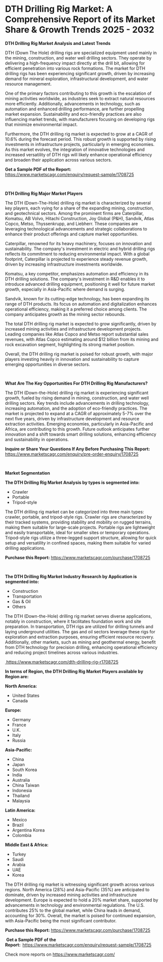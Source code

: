 <p><h1>DTH Drilling Rig Market: A Comprehensive Report of its Market Share & Growth Trends 2025 - 2032</h1></p><p><strong>DTH Drilling Rig Market Analysis and Latest Trends</strong></p>
<p><p>DTH (Down The Hole) drilling rigs are specialized equipment used mainly in the mining, construction, and water well drilling sectors. They operate by delivering a high-frequency impact directly at the drill bit, allowing for efficient penetration into various rock formations. The market for DTH drilling rigs has been experiencing significant growth, driven by increasing demand for mineral exploration, infrastructural development, and water resource management.</p><p>One of the primary factors contributing to this growth is the escalation of mining activities worldwide, as industries seek to extract natural resources more efficiently. Additionally, advancements in technology, such as automation and enhanced drilling performance, are further propelling market expansion. Sustainability and eco-friendly practices are also influencing market trends, with manufacturers focusing on developing rigs that minimize environmental impact.</p><p>Furthermore, the DTH drilling rig market is expected to grow at a CAGR of 10.6% during the forecast period. This robust growth is supported by rising investments in infrastructure projects, particularly in emerging economies. As this market evolves, the integration of innovative technologies and increased versatility of DTH rigs will likely enhance operational efficiency and broaden their application across various sectors.</p></p>
<p><strong>Get a Sample PDF of the Report:&nbsp;</strong> <a href="https://www.marketscagr.com/enquiry/request-sample/1708725?utm_campaign=2475&utm_medium=2&utm_source=Github&utm_content=ia&utm_term=08042025&utm_id=dth-drilling-rig">https://www.marketscagr.com/enquiry/request-sample/1708725</a></p>
<p>&nbsp;</p>
<p><strong>DTH Drilling Rig Major Market Players</strong></p>
<p><p>The DTH (Down-The-Hole) drilling rig market is characterized by several key players, each vying for a share of the expanding mining, construction, and geotechnical sectors. Among the prominent firms are Caterpillar, Komatsu, AB Volvo, Hitachi Construction, Joy Global (P&H), Sandvik, Atlas Copco, Metso, Thyssenkrupp, and Liebherr. These companies are leveraging technological advancements and strategic collaborations to enhance their product offerings and capture market opportunities.</p><p>Caterpillar, renowned for its heavy machinery, focuses on innovation and sustainability. The company's investment in electric and hybrid drilling rigs reflects its commitment to reducing environmental impact. With a global footprint, Caterpillar is projected to experience steady revenue growth, driven by increasing infrastructure investments worldwide.</p><p>Komatsu, a key competitor, emphasizes automation and efficiency in its DTH drilling solutions. The company's investment in R&D enables it to introduce advanced drilling equipment, positioning it well for future market growth, especially in Asia-Pacific where demand is surging.</p><p>Sandvik, known for its cutting-edge technology, has been expanding its range of DTH products. Its focus on automation and digitalization enhances operational efficiency, making it a preferred choice among clients. The company anticipates growth as the mining sector rebounds.</p><p>The total DTH drilling rig market is expected to grow significantly, driven by increased mining activities and infrastructure development projects. Leading companies like Atlas Copco and Metso report substantial sales revenues, with Atlas Copco estimating around $12 billion from its mining and rock excavation segment, highlighting its strong market position.</p><p>Overall, the DTH drilling rig market is poised for robust growth, with major players investing heavily in innovation and sustainability to capture emerging opportunities in diverse sectors.</p></p>
<p>&nbsp;</p>
<p><strong>What Are The Key Opportunities For DTH Drilling Rig Manufacturers?</strong></p>
<p><p>The DTH (Down-the-Hole) drilling rig market is experiencing significant growth, fueled by rising demand in mining, construction, and water well drilling sectors. Key trends include advancements in drilling technology, increasing automation, and the adoption of eco-friendly practices. The market is projected to expand at a CAGR of approximately 5-7% over the next five years, driven by infrastructure development and resource extraction activities. Emerging economies, particularly in Asia-Pacific and Africa, are contributing to this growth. Future outlook anticipates further innovation and a shift towards smart drilling solutions, enhancing efficiency and sustainability in operations.</p></p>
<p><strong>Inquire or Share Your Questions If Any Before Purchasing This Report:</strong> <a href="https://www.marketscagr.com/enquiry/pre-order-enquiry/1708725?utm_campaign=2475&utm_medium=2&utm_source=Github&utm_content=ia&utm_term=08042025&utm_id=dth-drilling-rig">https://www.marketscagr.com/enquiry/pre-order-enquiry/1708725</a></p>
<p>&nbsp;</p>
<p><strong>Market Segmentation</strong></p>
<p><strong>The DTH Drilling Rig Market Analysis by types is segmented into:</strong></p>
<p><ul><li>Crawler</li><li>Portable</li><li>Tripod-style</li></ul></p>
<p><p>The DTH drilling rig market can be categorized into three main types: crawler, portable, and tripod-style rigs. Crawler rigs are characterized by their tracked systems, providing stability and mobility on rugged terrains, making them suitable for large-scale projects. Portable rigs are lightweight and easily transportable, ideal for smaller sites or temporary operations. Tripod-style rigs utilize a three-legged support structure, allowing for quick setup and versatility in confined spaces, making them suitable for varied drilling applications.</p></p>
<p><strong>Purchase this Report:&nbsp;</strong><a href="https://www.marketscagr.com/purchase/1708725?utm_campaign=2475&utm_medium=2&utm_source=Github&utm_content=ia&utm_term=08042025&utm_id=dth-drilling-rig">https://www.marketscagr.com/purchase/1708725</a></p>
<p>&nbsp;</p>
<p><strong>The DTH Drilling Rig Market Industry Research by Application is segmented into:</strong></p>
<p><ul><li>Construction</li><li>Transportation</li><li>Gas & Oil</li><li>Others</li></ul></p>
<p><p>The DTH (Down-the-Hole) drilling rig market serves diverse applications, notably in construction, where it facilitates foundation work and site preparation. In transportation, DTH rigs are utilized for drilling tunnels and laying underground utilities. The gas and oil sectors leverage these rigs for exploration and extraction purposes, ensuring efficient resource recovery. Additionally, other markets, such as mining and geothermal energy, benefit from DTH technology for precision drilling, enhancing operational efficiency and reducing project timelines across various industries.</p></p>
<p><a href="https://www.marketscagr.com/dth-drilling-rig-r1708725?utm_campaign=2475&utm_medium=2&utm_source=Github&utm_content=ia&utm_term=08042025&utm_id=dth-drilling-rig">&nbsp;https://www.marketscagr.com/dth-drilling-rig-r1708725</a></p>
<p><strong>In terms of Region, the DTH Drilling Rig Market Players available by Region are:</strong></p>
<p>
    <p> <strong> North America: </strong>
        <ul>
            <li>United States</li>
            <li>Canada</li>
        </ul>
        </p> 
    <p> <strong> Europe: </strong>
        <ul>
            <li>Germany</li>
            <li>France</li>
            <li>U.K.</li>
            <li>Italy</li>
            <li>Russia</li>
        </ul>
        </p> 
    <p> <strong> Asia-Pacific: </strong>
        <ul>
            <li>China</li>
            <li>Japan</li>
            <li>South Korea</li>
            <li>India</li>
            <li>Australia</li>
            <li>China Taiwan</li>
            <li>Indonesia</li>
            <li>Thailand</li>
            <li>Malaysia</li>
        </ul>
        </p> 
    <p> <strong> Latin America: </strong>
        <ul>
            <li>Mexico</li>
            <li>Brazil</li>
            <li>Argentina Korea</li>
            <li>Colombia</li>
        </ul>
        </p> 
    <p> <strong> Middle East & Africa: </strong>
        <ul>
            <li>Turkey</li>
            <li>Saudi</li>
            <li>Arabia</li>
            <li>UAE</li>
            <li>Korea</li>
        </ul>
    </p>
    </p>
<p><p>The DTH drilling rig market is witnessing significant growth across various regions. North America (28%) and Asia-Pacific (35%) are anticipated to dominate, driven by increased mining activities and infrastructure development. Europe is expected to hold a 20% market share, supported by advancements in technology and environmental regulations. The U.S. contributes 25% to the global market, while China leads in demand, accounting for 30%. Overall, the market is poised for continued expansion, with Asia-Pacific being the most significant contributor.</p></p>
<p><strong>Purchase this Report: </strong><a href="https://www.marketscagr.com/purchase/1708725?utm_campaign=2475&utm_medium=2&utm_source=Github&utm_content=ia&utm_term=08042025&utm_id=dth-drilling-rig">https://www.marketscagr.com/purchase/1708725</a></p>
<p>&nbsp;<strong>Get a Sample PDF of the Report:&nbsp;&nbsp;</strong><a href="https://www.marketscagr.com/enquiry/request-sample/1708725?utm_campaign=2475&utm_medium=2&utm_source=Github&utm_content=ia&utm_term=08042025&utm_id=dth-drilling-rig">https://www.marketscagr.com/enquiry/request-sample/1708725</a></p>
<p><strong></strong></p>
<p>Check more reports on <a href="https://www.marketscagr.com/?utm_campaign=2475&utm_medium=2&utm_source=Github&utm_content=ia&utm_term=08042025&utm_id=dth-drilling-rig">https://www.marketscagr.com/</a></p>